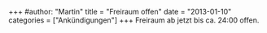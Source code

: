 +++
#author: "Martin"
title = "Freiraum offen"
date = "2013-01-10"
categories = ["Ankündigungen"]
+++
Freiraum ab jetzt bis ca. 24:00 offen.

